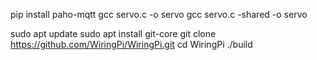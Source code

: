 pip install paho-mqtt
gcc servo.c -o servo
gcc servo.c -shared -o servo

sudo apt update
sudo apt install git-core
git clone https://github.com/WiringPi/WiringPi.git
cd WiringPi
./build